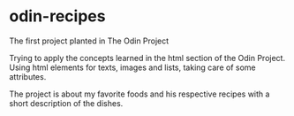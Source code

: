 # odin-recipes
The first project planted in The Odin Project 

Trying to apply the concepts learned in the html section of the Odin Project.
Using html elements for texts, images and lists, taking care of some attributes. 

The project is about my favorite foods and his respective recipes with a short description of the dishes. 
